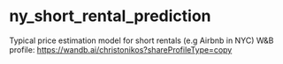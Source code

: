 # ny_short_rental_prediction
Typical price estimation model for short rentals (e.g Airbnb in NYC)
W&B profile: https://wandb.ai/christonikos?shareProfileType=copy
